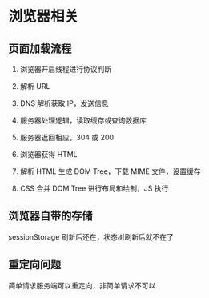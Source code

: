 # 浏览器相关

## 页面加载流程

1. 浏览器开启线程进行协议判断

2. 解析 URL

3. DNS 解析获取 IP，发送信息

4. 服务器处理逻辑，读取缓存或查询数据库

5. 服务器返回相应，304 或 200

6. 浏览器获得 HTML

7. 解析 HTML 生成 DOM Tree，下载 MIME 文件，设置缓存

8. CSS 合并 DOM Tree 进行布局和绘制，JS 执行

## 浏览器自带的存储

sessionStorage 刷新后还在，状态树刷新后就不在了

## 重定向问题

简单请求服务端可以重定向，非简单请求不可以